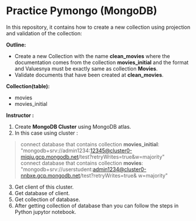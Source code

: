 # Practice Pymongo (MongoDB)

In this repository, it contains how to create a new collection  using projection and validation of the collection:

**Outline:**
- Create a new Collection with the name **clean_movies** where the documentation comes from the collection **movies_initial** and the format and Valuesnya must be exactly same as collection **Movies**.
- Validate documents that have been created at **clean_movies**.

**Collection(table):**
- movies
- movies_initial

**Instructor :**
1. Create **MongoDB Cluster** using MongoDB atlas. 
2. In this case using cluster : 
> connect database that contains collection **movies_initial**:<br>
> "mongodb+srv://admin1234:12345@cluster0-miqju.gcp.mongodb.net/test?retryWrites=true&w=majority"<br>
> connect database that contains collection **movies**:<br>
> "mongodb+srv://userstudent:admin1234@cluster0-nnbxe.gcp.mongodb.net/test?retryWrites=true& w=majority"
3. Get client of this cluster.
4. Get database of client.
5. Get collection of database.
6. After getting collection of database than you can follow the steps in Python jupytor notebook.


